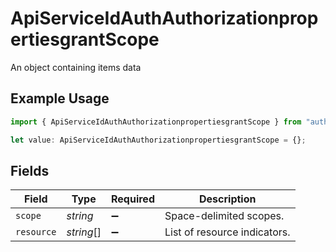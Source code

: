 # ApiServiceIdAuthAuthorizationpropertiesgrantScope

An object containing items data

## Example Usage

```typescript
import { ApiServiceIdAuthAuthorizationpropertiesgrantScope } from "authlete-typescript-sdk/models";

let value: ApiServiceIdAuthAuthorizationpropertiesgrantScope = {};
```

## Fields

| Field                         | Type                          | Required                      | Description                   |
| ----------------------------- | ----------------------------- | ----------------------------- | ----------------------------- |
| `scope`                       | *string*                      | :heavy_minus_sign:            | Space-delimited scopes.<br/>  |
| `resource`                    | *string*[]                    | :heavy_minus_sign:            | List of resource indicators.<br/> |